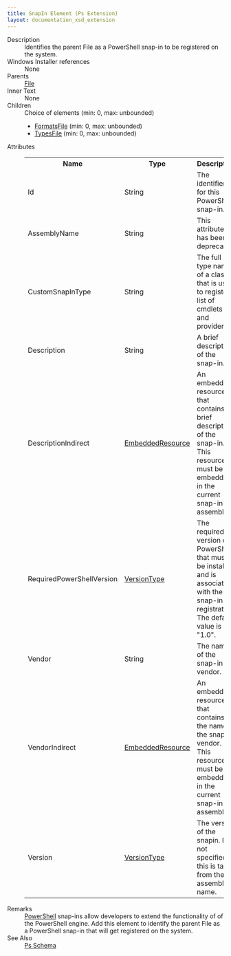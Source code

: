 ```yaml
---
title: SnapIn Element (Ps Extension)
layout: documentation_xsd_extension
---
```

<dl>
  <dt>Description</dt>
  <dd>         Identifies the parent File as a PowerShell snap-in to be registered on the system.       </dd>
  <dt>Windows Installer references</dt>
  <dd>None</dd>
  <dt>Parents</dt>
  <dd>
    <a href="../wix/file">File</a>
  </dd>
  <dt>Inner Text</dt>
  <dd>None</dd>
  <dt>Children</dt>
  <dd>Choice of elements (min: 0, max: unbounded)<ul><li><a href="../ps/formatsfile" class="extension">FormatsFile</a> (min: 0, max: unbounded)</li><li><a href="../ps/typesfile" class="extension">TypesFile</a> (min: 0, max: unbounded)</li></ul></dd>
  <dt>Attributes</dt>
  <dd>
    <table cellspacing="0" cellpadding="0" class="schema">
      <tr>
        <th width="15%">Name</th>
        <th width="15%">Type</th>
        <th width="65%">Description</th>
        <th width="15%">Required</th>
      </tr>
      <tr>
        <td>Id</td>
        <td>String</td>
        <td>             The identifier for this PowerShell snap-in.           </td>
        <td>Yes</td>
      </tr>
      <tr>
        <td>AssemblyName</td>
        <td>String</td>
        <td>This attribute has been deprecated.</td>
        <td>&nbsp;</td>
      </tr>
      <tr>
        <td>CustomSnapInType</td>
        <td>String</td>
        <td>             The full type name of a class that is used to register a list of cmdlets and providers.           </td>
        <td>&nbsp;</td>
      </tr>
      <tr>
        <td>Description</td>
        <td>String</td>
        <td>             A brief description of the snap-in.           </td>
        <td>&nbsp;</td>
      </tr>
      <tr>
        <td>DescriptionIndirect</td>
        <td><a href="../ps/simple_type_embeddedresource">EmbeddedResource</a></td>
        <td>             An embedded resource that contains a brief description of the snap-in.             This resource must be embedded in the current snap-in assembly.           </td>
        <td>&nbsp;</td>
      </tr>
      <tr>
        <td>RequiredPowerShellVersion</td>
        <td><a href="../ps/simple_type_versiontype">VersionType</a></td>
        <td>             The required version of PowerShell that must be installed and is associated with the             snap-in registration. The default value is "1.0".           </td>
        <td>&nbsp;</td>
      </tr>
      <tr>
        <td>Vendor</td>
        <td>String</td>
        <td>             The name of the snap-in vendor.           </td>
        <td>&nbsp;</td>
      </tr>
      <tr>
        <td>VendorIndirect</td>
        <td><a href="../ps/simple_type_embeddedresource">EmbeddedResource</a></td>
        <td>             An embedded resource that contains the name of the snap-in vendor.             This resource must be embedded in the current snap-in assembly.           </td>
        <td>&nbsp;</td>
      </tr>
      <tr>
        <td>Version</td>
        <td><a href="../ps/simple_type_versiontype">VersionType</a></td>
        <td>             The version of the snapin. If not specified, this is taken from the assembly name.           </td>
        <td>&nbsp;</td>
      </tr>
    </table>
  </dd>
  <dt>Remarks</dt>
  <dd><a href="http://www.microsoft.com/powershell">PowerShell</a> snap-ins           allow developers to extend the functionality of of the PowerShell engine.           Add this element to identify the parent File as a PowerShell snap-in that will           get registered on the system.</dd>
  <dt>See Also</dt>
  <dd>
    <a href="../ps">Ps Schema</a>
  </dd>
</dl>
